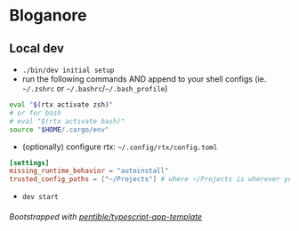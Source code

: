 # Bloganore

## Local dev

-   `./bin/dev initial setup`
-   run the following commands AND append to your shell configs (ie. `~/.zshrc`
    or `~/.bashrc`/`~/.bash_profile`)

```bash
eval "$(rtx activate zsh)"
# or for bash
# eval "$(rtx activate bash)"
source "$HOME/.cargo/env"
```

-   (optionally) configure rtx: `~/.config/rtx/config.toml`

```toml
[settings]
missing_runtime_behavior = "autoinstall"
trusted_config_paths = ["~/Projects"] # where ~/Projects is wherever you clone your repos
```

-   `dev start`

###### Bootstrapped with [pentible/typescript-app-template](https://github.com/pentible/typescript-app-template)
